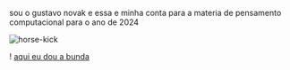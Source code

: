 sou o gustavo novak e essa e minha conta para a materia de pensamento computacional para o ano de 2024

![horse-kick](https://github.com/user-attachments/assets/51ee3d29-1cbf-42de-81aa-dd4957aa31fd)

! [aqui eu dou a bunda](https://www.facebook.com/groups/cesfcampolargo/)
